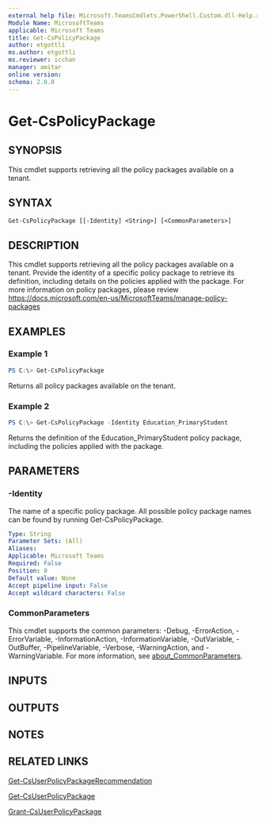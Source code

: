 ```yaml
---
external help file: Microsoft.TeamsCmdlets.PowerShell.Custom.dll-Help.xml
Module Name: MicrosoftTeams
applicable: Microsoft Teams
title: Get-CsPolicyPackage
author: etgottli
ms.author: etgottli
ms.reviewer: icchan
manager: amitar
online version:
schema: 2.0.0
---
```


# Get-CsPolicyPackage

## SYNOPSIS

This cmdlet supports retrieving all the policy packages available on a tenant.

## SYNTAX

```
Get-CsPolicyPackage [[-Identity] <String>] [<CommonParameters>]
```

## DESCRIPTION

This cmdlet supports retrieving all the policy packages available on a tenant. Provide the identity of a specific policy package to retrieve its definition, including details on the policies applied with the package.
For more information on policy packages, please review https://docs.microsoft.com/en-us/MicrosoftTeams/manage-policy-packages

## EXAMPLES

### Example 1
```powershell
PS C:\> Get-CsPolicyPackage
```

Returns all policy packages available on the tenant.

### Example 2
```powershell
PS C:\> Get-CsPolicyPackage -Identity Education_PrimaryStudent
```

Returns the definition of the Education_PrimaryStudent policy package, including the policies applied with the package.

## PARAMETERS

### -Identity

The name of a specific policy package. All possible policy package names can be found by running Get-CsPolicyPackage.

```yaml
Type: String
Parameter Sets: (All)
Aliases:
Applicable: Microsoft Teams
Required: False
Position: 0
Default value: None
Accept pipeline input: False
Accept wildcard characters: False
```

### CommonParameters
This cmdlet supports the common parameters: -Debug, -ErrorAction, -ErrorVariable, -InformationAction, -InformationVariable, -OutVariable, -OutBuffer, -PipelineVariable, -Verbose, -WarningAction, and -WarningVariable. For more information, see [about_CommonParameters](https://go.microsoft.com/fwlink/?LinkID=113216).

## INPUTS

## OUTPUTS

## NOTES

## RELATED LINKS

[Get-CsUserPolicyPackageRecommendation](Get-CsUserPolicyPackageRecommendation.md)

[Get-CsUserPolicyPackage](Get-CsUserPolicyPackage.md)

[Grant-CsUserPolicyPackage](Grant-CsUserPolicyPackage.md)
